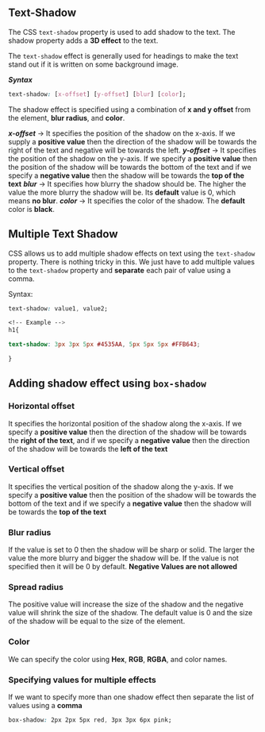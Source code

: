 ```toc
```
## Text-Shadow
The CSS `text-shadow` property is used to add shadow to the text. The shadow property adds a **3D effect** to the text.

The `text-shadow` effect is generally used for headings to make the text stand out if it is written on some background image.

***Syntax***
```css
text-shadow: [x-offset] [y-offset] [blur] [color];
```

The shadow effect is specified using a combination of **x and y offset** from the element, **blur radius**, and **color**. 

***x-offset*** -> It specifies the position of the shadow on the x-axis. If we supply a **positive value** then the direction of the shadow will be towards the right of the text and negative will be towards the left.
***y-offset*** -> It specifies the position of the shadow on the y-axis. If we specify a **positive value** then the position of the shadow will be towards the bottom of the text and if we specify a **negative value** then the shadow will be towards the **top of the text**
***blur*** -> It specifies how blurry the shadow should be. The higher the value the more blurry the shadow will be. Its **default** value is 0, which means **no blur**.
***color*** -> It specifies the color of the shadow. The **default** color is **black**.

## Multiple Text Shadow
CSS allows us to add multiple shadow effects on text using the `text-shadow` property. There is nothing tricky in this. We just have to add multiple values to the `text-shadow` property and **separate** each pair of value using a comma.

Syntax:
```css
text-shadow: value1, value2;
```
```css
<!-- Example -->
h1{

text-shadow: 3px 3px 5px #4535AA, 5px 5px 5px #FFB643;

}
```

## Adding shadow effect using `box-shadow`
### Horizontal offset
It specifies the horizontal position of the shadow along the x-axis. If we specify a **positive value** then the direction of the shadow will be towards the **right of the text**, and if we specify a **negative value** then the direction of the shadow will be towards the **left of the text**

### Vertical offset
It specifies the vertical position of the shadow along the y-axis. If we specify a **positive value** then the position of the shadow will be towards the bottom of the text and if we specify a **negative value** then the shadow will be towards the **top of the text**

### Blur radius
If the value is set to 0 then the shadow will be sharp or solid. The larger the value the more blurry and bigger the shadow will be. If the value is not specified then it will be 0 by default. **Negative Values are not allowed**

### Spread radius
The positive value will increase the size of the shadow and the negative value will shrink the size of the shadow. The default value is 0 and the size of the shadow will be equal to the size of the element.

### Color
We can specify the color using **Hex**, **RGB**, **RGBA**, and color names.

### Specifying values for multiple effects
If we want to specify more than one shadow effect then separate the list of values using a **comma**
```css
box-shadow: 2px 2px 5px red, 3px 3px 6px pink;
```